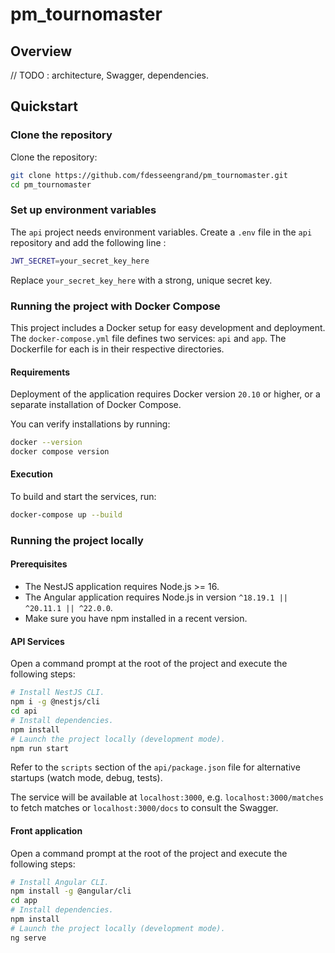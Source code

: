 # pm_tournomaster

## Overview

// TODO : architecture, Swagger, dependencies.

## Quickstart

### Clone the repository

Clone the repository:

```bash
git clone https://github.com/fdesseengrand/pm_tournomaster.git
cd pm_tournomaster
```

### Set up environment variables

The `api` project needs environment variables.
Create a `.env` file in the `api` repository and add the following line :

```bash
JWT_SECRET=your_secret_key_here
```

Replace `your_secret_key_here` with a strong, unique secret key.

### Running the project with Docker Compose

This project includes a Docker setup for easy development and deployment. The `docker-compose.yml` file defines two services: `api` and `app`. The Dockerfile for each is in their respective directories.

#### Requirements

Deployment of the application requires Docker version `20.10` or higher, or a separate installation of Docker Compose.

You can verify installations by running:

```bash
docker --version
docker compose version
```

#### Execution

To build and start the services, run:

```bash
docker-compose up --build
```

### Running the project locally

#### Prerequisites

-   The NestJS application requires Node.js >= 16.
-   The Angular application requires Node.js in version `^18.19.1 || ^20.11.1 || ^22.0.0`.
-   Make sure you have npm installed in a recent version.

#### API Services

Open a command prompt at the root of the project and execute the following steps:

```bash
# Install NestJS CLI.
npm i -g @nestjs/cli
cd api
# Install dependencies.
npm install
# Launch the project locally (development mode).
npm run start
```

Refer to the `scripts` section of the `api/package.json` file for alternative startups (watch mode, debug, tests).

The service will be available at `localhost:3000`, e.g. `localhost:3000/matches` to fetch matches or `localhost:3000/docs` to consult the Swagger.

#### Front application

Open a command prompt at the root of the project and execute the following steps:

```bash
# Install Angular CLI.
npm install -g @angular/cli
cd app
# Install dependencies.
npm install
# Launch the project locally (development mode).
ng serve
```
